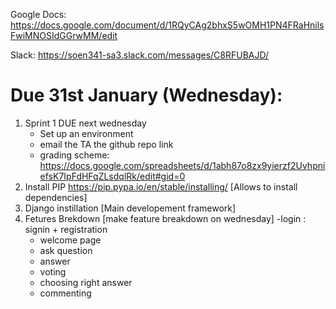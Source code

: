 Google Docs: https://docs.google.com/document/d/1RQyCAg2bhxS5wOMH1PN4FRaHnilsFwiMNOSIdGGrwMM/edit

Slack: https://soen341-sa3.slack.com/messages/C8RFUBAJD/ 

# Due 31st January (Wednesday):
  1. Sprint 1 DUE next wednesday 
        - Set up an environment
        - email the TA the github repo link
        - grading scheme: https://docs.google.com/spreadsheets/d/1abh87o8zx9yierzf2UvhpniefsK7IpFdHFqZLsdqlRk/edit#gid=0 
  1. Install PIP https://pip.pypa.io/en/stable/installing/ [Allows to install dependencies]
  1. Django instillation [Main developement framework]
  1. Fetures Brekdown [make feature breakdown on wednesday]
        -login : signin + registration
        - welcome page
        - ask question
        - answer
        - voting
        - choosing right answer
        - commenting

